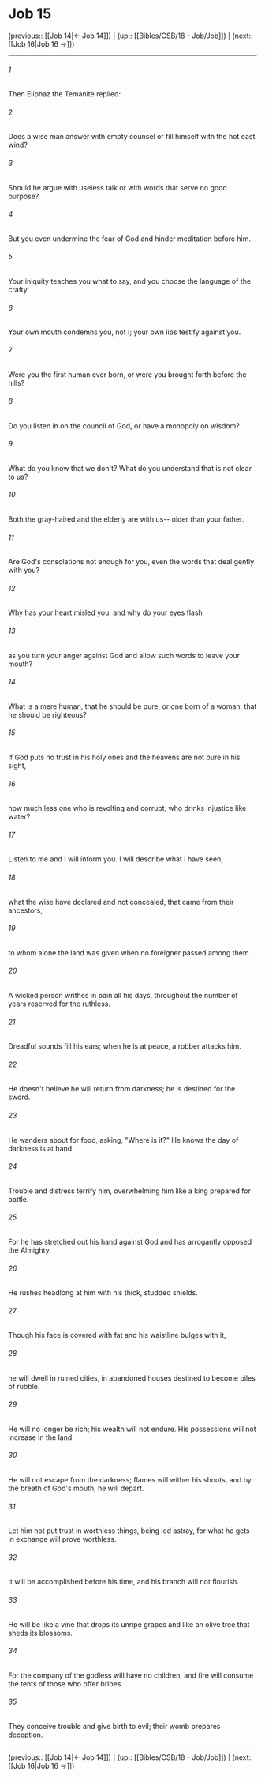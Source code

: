 # Job 15

(previous:: [[Job 14|← Job 14]]) | (up:: [[Bibles/CSB/18 - Job/Job]]) | (next:: [[Job 16|Job 16 →]])

***


###### 1 
Then Eliphaz the Temanite replied: 

###### 2 
Does a wise man answer with empty counsel or fill himself with the hot east wind? 

###### 3 
Should he argue with useless talk or with words that serve no good purpose? 

###### 4 
But you even undermine the fear of God and hinder meditation before him. 

###### 5 
Your iniquity teaches you what to say, and you choose the language of the crafty. 

###### 6 
Your own mouth condemns you, not I; your own lips testify against you. 

###### 7 
Were you the first human ever born, or were you brought forth before the hills? 

###### 8 
Do you listen in on the council of God, or have a monopoly on wisdom? 

###### 9 
What do you know that we don't? What do you understand that is not clear to us? 

###### 10 
Both the gray-haired and the elderly are with us-- older than your father. 

###### 11 
Are God's consolations not enough for you, even the words that deal gently with you? 

###### 12 
Why has your heart misled you, and why do your eyes flash 

###### 13 
as you turn your anger against God and allow such words to leave your mouth? 

###### 14 
What is a mere human, that he should be pure, or one born of a woman, that he should be righteous? 

###### 15 
If God puts no trust in his holy ones and the heavens are not pure in his sight, 

###### 16 
how much less one who is revolting and corrupt, who drinks injustice like water? 

###### 17 
Listen to me and I will inform you. I will describe what I have seen, 

###### 18 
what the wise have declared and not concealed, that came from their ancestors, 

###### 19 
to whom alone the land was given when no foreigner passed among them. 

###### 20 
A wicked person writhes in pain all his days, throughout the number of years reserved for the ruthless. 

###### 21 
Dreadful sounds fill his ears; when he is at peace, a robber attacks him. 

###### 22 
He doesn't believe he will return from darkness; he is destined for the sword. 

###### 23 
He wanders about for food, asking, "Where is it?" He knows the day of darkness is at hand. 

###### 24 
Trouble and distress terrify him, overwhelming him like a king prepared for battle. 

###### 25 
For he has stretched out his hand against God and has arrogantly opposed the Almighty. 

###### 26 
He rushes headlong at him with his thick, studded shields. 

###### 27 
Though his face is covered with fat and his waistline bulges with it, 

###### 28 
he will dwell in ruined cities, in abandoned houses destined to become piles of rubble. 

###### 29 
He will no longer be rich; his wealth will not endure. His possessions will not increase in the land. 

###### 30 
He will not escape from the darkness; flames will wither his shoots, and by the breath of God's mouth, he will depart. 

###### 31 
Let him not put trust in worthless things, being led astray, for what he gets in exchange will prove worthless. 

###### 32 
It will be accomplished before his time, and his branch will not flourish. 

###### 33 
He will be like a vine that drops its unripe grapes and like an olive tree that sheds its blossoms. 

###### 34 
For the company of the godless will have no children, and fire will consume the tents of those who offer bribes. 

###### 35 
They conceive trouble and give birth to evil; their womb prepares deception.

***

(previous:: [[Job 14|← Job 14]]) | (up:: [[Bibles/CSB/18 - Job/Job]]) | (next:: [[Job 16|Job 16 →]])
